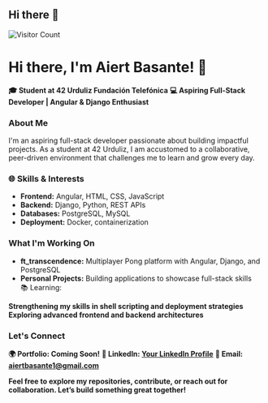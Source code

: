 ## Hi there 👋

![Visitor Count](https://profile-counter.glitch.me/Otxobot/count.svg)

# Hi there, I'm Aiert Basante! 👋
**🎓 Student at 42 Urduliz Fundación Telefónica**
**💻 Aspiring Full-Stack Developer | Angular & Django Enthusiast**

### About Me
I'm an aspiring full-stack developer passionate about building impactful projects. As a student at 42 Urduliz, I am accustomed to a collaborative, peer-driven environment that challenges me to learn and grow every day.

### 🌐 Skills & Interests
- **Frontend:** Angular, HTML, CSS, JavaScript  
- **Backend:** Django, Python, REST APIs  
- **Databases:** PostgreSQL, MySQL  
- **Deployment:** Docker, containerization  

### What I'm Working On
- **ft_transcendence:** Multiplayer Pong platform with Angular, Django, and PostgreSQL  
- **Personal Projects:** Building applications to showcase full-stack skills  
📚 Learning:

**Strengthening my skills in shell scripting and deployment strategies**
**Exploring advanced frontend and backend architectures**
### Let's Connect
**🌍 Portfolio: Coming Soon!**
**💼 LinkedIn: [Your LinkedIn Profile](https://www.linkedin.com/in/aiert-basante-b2002431b/)**
**📧 Email: aiertbasante1@gmail.com**

**Feel free to explore my repositories, contribute, or reach out for collaboration. Let’s build something great together!**
<!--
**Otxobot/Otxobot** is a ✨ _special_ ✨ repository because its `README.md` (this file) appears on your GitHub profile.

Here are some ideas to get you started:

- 🔭 I’m currently working on ...
- 🌱 I’m currently learning ...
- 👯 I’m looking to collaborate on ...
- 🤔 I’m looking for help with ...
- 💬 Ask me about ...
- 📫 How to reach me: ...
- 😄 Pronouns: ...
- ⚡ Fun fact: ...
-->
